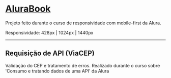 # **[AluraBook](https://viniaraujo99.github.io/AluraBook/)**

Projeto feito durante o curso de responsividade com mobile-first da Alura.

Responsividade: 428px | 1024px | 1440px

---
## Requisição de API (ViaCEP)
Validação do CEP e tratamento de erros.
Realizado durante o curso sobre 'Consumo e tratando dados de uma API' da Alura
